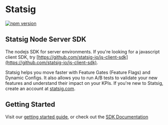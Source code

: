 # Statsig

[![npm version](https://badge.fury.io/js/statsig-node.svg)](https://badge.fury.io/js/statsig-node)

## Statsig Node Server SDK

The nodejs SDK for server environments. If you're looking for a javascript client SDK, try [https://github.com/statsig-io/js-client-sdk](https://github.com/statsig-io/js-client-sdk).

Statsig helps you move faster with Feature Gates (Feature Flags) and Dynamic Configs. It also allows you to run A/B tests to validate your new features and understand their impact on your KPIs. If you're new to Statsig, create an account at [statsig.com](https://www.statsig.com).

## Getting Started

Visit our [getting started guide](https://www.statsig.com/docs/js-server), or check out the [SDK Documentation](https://github.com/statsig-io/node-js-server-sdk/blob/main/docs/README.md)
